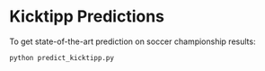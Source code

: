 # Kicktipp Predictions

To get state-of-the-art prediction on soccer championship results:

```bash
python predict_kicktipp.py
```

